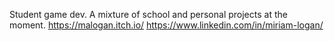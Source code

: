 Student game dev. A mixture of school and personal projects at the moment.
https://malogan.itch.io/
https://www.linkedin.com/in/miriam-logan/
<!---https://watchdominion.com--->

<!---
Mirimiri54322/Mirimiri54322 is a ✨ special ✨ repository because its `README.md` (this file) appears on your GitHub profile.
You can click the Preview link to take a look at your changes.
--->
